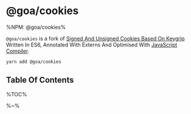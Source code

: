 # @goa/cookies

%NPM: @goa/cookies%

`@goa/cookies` is a fork of [Signed And Unsigned Cookies Based On Keygrip](https://github.com/pillarjs/cookies) Written In ES6, Annotated With Externs And Optimised With [JavaScript Compiler](https://compiler.page).

<goa test="test/spec/set.js"/>

```sh
yarn add @goa/cookies
```

## Table Of Contents

%TOC%

%~%